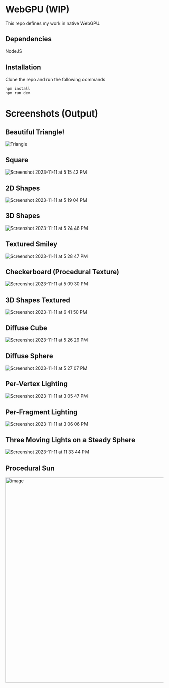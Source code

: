 # WebGPU (WIP)

This repo defines my work in native WebGPU.

## Dependencies
NodeJS

## Installation
Clone the repo and run the following commands
```bash
npm install
npm run dev
```

 # Screenshots (Output)

## Beautiful Triangle!

![Triangle](https://github.com/ditya0398/WebGPU-Raw/assets/53263733/8745ac97-7fa1-42df-a789-eede101fae12)

## Square

![Screenshot 2023-11-11 at 5 15 42 PM](https://github.com/ditya0398/WebGPU-Raw/assets/53263733/7d3b9874-ffd2-4efe-a849-fc79be521ff1)

## 2D Shapes

![Screenshot 2023-11-11 at 5 19 04 PM](https://github.com/ditya0398/WebGPU-Raw/assets/53263733/992767fa-cb2b-47fb-99b5-d2b3a0a4da7a)

## 3D Shapes

![Screenshot 2023-11-11 at 5 24 46 PM](https://github.com/ditya0398/WebGPU-Raw/assets/53263733/e086ee28-f3ff-425d-95ed-0a5bdb3177a8)

## Textured Smiley

![Screenshot 2023-11-11 at 5 28 47 PM](https://github.com/ditya0398/WebGPU-Raw/assets/53263733/cc9bd0e9-8c7f-40df-8a8c-e04b6b25329f)

## Checkerboard (Procedural Texture)

![Screenshot 2023-11-11 at 5 09 30 PM](https://github.com/ditya0398/WebGPU-Raw/assets/53263733/8276a0ac-dfe5-437b-8b0b-5a8fb98efd09)

## 3D Shapes Textured

![Screenshot 2023-11-11 at 6 41 50 PM](https://github.com/ditya0398/WebGPU-Raw/assets/53263733/5cfcb5ec-13d4-4a85-8e94-70053b2211cb)

## Diffuse Cube

![Screenshot 2023-11-11 at 5 26 29 PM](https://github.com/ditya0398/WebGPU-Raw/assets/53263733/644b8490-b900-4858-838c-6200f281d028)

## Diffuse Sphere

![Screenshot 2023-11-11 at 5 27 07 PM](https://github.com/ditya0398/WebGPU-Raw/assets/53263733/2afa61ee-9d6f-4f32-93e3-3b3c487a3c3d)

## Per-Vertex Lighting

![Screenshot 2023-11-11 at 3 05 47 PM](https://github.com/ditya0398/WebGPU-Raw/assets/53263733/29928f08-d245-4f86-82f1-abc8ea23bd38)

## Per-Fragment Lighting

![Screenshot 2023-11-11 at 3 06 06 PM](https://github.com/ditya0398/WebGPU-Raw/assets/53263733/b47f8647-acb6-4191-8336-c012831833e5)

## Three Moving Lights on a Steady Sphere

![Screenshot 2023-11-11 at 11 33 44 PM](https://github.com/ditya0398/WebGPU-Raw/assets/53263733/b770f394-05b3-4445-85c8-82451e8de1b1)


## Procedural Sun 

<img width="652" alt="image" src="https://github.com/ditya0398/WebGPU-Raw/assets/53263733/24544c5b-cb4e-4ef2-86ae-c1dd7c47272d">



